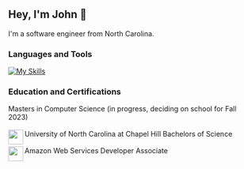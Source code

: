 ## Hey, I'm John 👋
I'm a software engineer from North Carolina. 

### Languages and Tools
[![My Skills](https://skills.thijs.gg/icons?i=py,js,ts,html,css,angular,java,r,nodejs,mongodb,git)](https://skills.thijs.gg)

### Education and Certifications
Masters in Computer Science (in progress, deciding on school for Fall 2023)
<br>
<br>
<img align="left" src="https://user-images.githubusercontent.com/115199074/230659259-2ad9a63c-0baf-47cf-814d-dbbde4cc9a23.png" width=30px>
University of North Carolina at Chapel Hill Bachelors of Science 
<br>
<br>
<img align="left" src="https://user-images.githubusercontent.com/115199074/230660112-8259f3f3-06ce-46f3-ba87-4fa449c35728.png" width=30px>
Amazon Web Services Developer Associate
